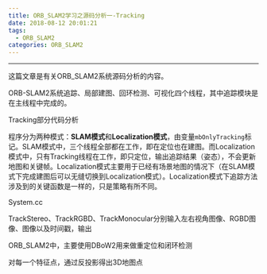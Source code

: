 ```yaml
---
title: ORB_SLAM2学习之源码分析一-Tracking
date: 2018-08-12 20:01:21
tags: 
  - ORB_SLAM2
categories: ORB_SLAM2
---
```


---

这篇文章是有关ORB_SLAM2系统源码分析的内容。

<!--more-->

ORB-SLAM2系统追踪、局部建图、回环检测、可视化四个线程，其中追踪模块是在主线程中完成的。

Tracking部分代码分析

程序分为两种模式：**SLAM模式**和**Localization模式**，由变量`mbOnlyTracking`标记。SLAM模式中，三个线程全部都在工作，即在定位也在建图。而Localization模式中，只有Tracking线程在工作，即只定位，输出追踪结果（姿态），不会更新地图和关键帧。Localization模式主要用于已经有场景地图的情况下（在SLAM模式下完成建图后可以无缝切换到Localization模式）。Localization模式下追踪方法涉及到的关键函数是一样的，只是策略有所不同。



System.cc

TrackStereo、TrackRGBD、TrackMonocular分别输入左右视角图像、RGBD图像、图像以及时间戳，输出

ORB_SLAM2中，主要使用DBoW2用来做重定位和闭环检测 

对每一个特征点，通过反投影得出3D地图点